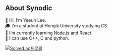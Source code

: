 ## About Synodic

👋 Hi, I’m Yeeun Lee.  
🎓 I'm a student at Hongik University studying CS.  
🌱 I’m currently learning Node.js and React.  
💪 I can use C++, C and python.

[![Solved.ac프로필](http://mazassumnida.wtf/api/v2/generate_badge?boj=akinakamori)](https://solved.ac/akinakamori)

